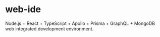 # web-ide
Node.js + React + TypeScript + Apollo + Prisma + GraphQL + MongoDB web integrated development environment.
